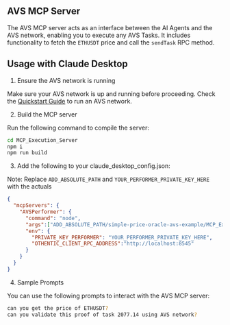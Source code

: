 ## AVS MCP Server

The AVS MCP server acts as an interface between the AI Agents and the AVS network, enabling you to execute any AVS Tasks. It includes functionality to fetch the `ETHUSDT` price and call the `sendTask` RPC method.

## Usage with Claude Desktop
1. Ensure the AVS network is running

Make sure your AVS network is up and running before proceeding. Check the [Quickstart Guide](https://docs.othentic.xyz/main/avs-framework/quick-start) to run an AVS network.

2. Build the MCP server

Run the following command to compile the server:

```bash
cd MCP_Execution_Server
npm i
npm run build
```

3. Add the following to your claude_desktop_config.json:

Note: Replace `ADD_ABSOLUTE_PATH` and `YOUR_PERFORMER_PRIVATE_KEY_HERE` with the actuals

```JSON
{
  "mcpServers": {
    "AVSPerformer": {
      "command": "node",
      "args":["ADD_ABSOLUTE_PATH/simple-price-oracle-avs-example/MCP_Execution_Server/build/index.js"],
      "env": {
        "PRIVATE_KEY_PERFORMER": "YOUR_PERFORMER_PRIVATE_KEY_HERE",
        "OTHENTIC_CLIENT_RPC_ADDRESS":"http://localhost:8545"
      }
    }
  }
}
```

4. Sample Prompts

You can use the following prompts to interact with the AVS MCP server:

```bash
can you get the price of ETHUSDT?
can you validate this proof of task 2077.14 using AVS network?
```
